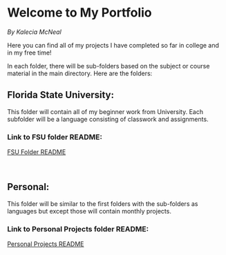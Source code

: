 # Welcome to My Portfolio 
<em>By Kalecia McNeal</em>

Here you can find all of my projects I have completed so far in college and in my free time! 

In each folder, there will be sub-folders based on the subject or course material in the main directory. Here are the folders:   

## Florida State University: 
This folder will contain all of my beginner work from University. Each subfolder will be a language consisting of classwork and assignments. 

### Link to FSU folder README: 
[FSU Folder README](/Florida-State-University/README.md "My Florida State University README")  

<br>

## Personal:
This folder will be similar to the first folders with the sub-folders as languages but except those will contain monthly projects. 

### Link to Personal Projects folder README: 
[Personal Projects README](/Personal-Projects/README.md)